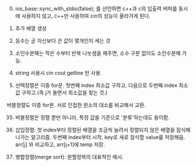 0. ios_base::sync_with_stdio(false); 를 선언하면 c++과 c의 입출력 버퍼를 동시에 사용하지 않고,
c++만 사용하여 cin의 성능이 올라가게 된다.

24. 추가 배열 생성

26. 등수는 곧 자신보다 큰 값이 몇개인지 세는 것

27. 소인수분해는 작은 수부터 반복 나눗셈을 해주면, 소수 구분 없이도 소인수분해 가능.

31. string 사용시 cin cout getline 만 사용.

32. 선택정렬은 이중 for문. 첫번째 index 최소값 구하고, 다음으로 두번째 index 최소값 구하고.(즉 j가 돌면서 최소값을 찾는 것.)

버블정렬도 이중 for문. 서로 인접한 원소의 대소를 비교해서 교환.

35. 버블정렬은 정렬 뿐만 아니라, 특정 값을 기준으로 '분류'하는데도 용이함.

36. 삽입정렬: 첫 index부터 정렬된 배열을 조금씩 늘려서 정렬되지 않은 배열을 잠식해나가는 알고리즘. 두번째 index부터 시작. key로 새로 잠식할 value를 저장해둠.
arr[j] 와 비교하고, arr[j+1]에 temp 저장.

39. 병합정렬(merge sort): 분할정복의 대표적인 예시.